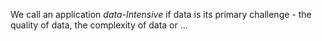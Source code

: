 We call an application *data-Intensive* if data is its primary challenge - the quality of data, the complexity of data or ...